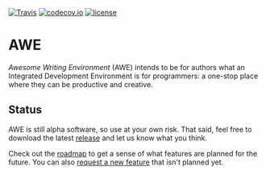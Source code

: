 [![Travis](https://img.shields.io/travis/RemonSinnema/awe.svg)](https://travis-ci.org/RemonSinnema/awe)
[![codecov.io](https://img.shields.io/codecov/c/github/RemonSinnema/awe.svg)](https://codecov.io/github/RemonSinnema/awe)
[![license](https://img.shields.io/github/license/RemonSinnema/awe.svg)](https://github.com/RemonSinnema/awe/blob/master/LICENSE)

# AWE
_Awesome Writing Environment_ (AWE) intends to be for authors what an Integrated Development Environment is for
programmers: a one-stop place where they can be productive and creative.


## Status

AWE is still alpha software, so use at your own risk. That said, feel free to download the latest 
[release](https://github.com/RemonSinnema/awe/releases) and let us know what you think.

Check out the [roadmap](https://github.com/RemonSinnema/awe/milestones) to get a sense of what features are planned for
the future. You can also [request a new feature](https://github.com/RemonSinnema/awe/issues) that isn't planned yet.
